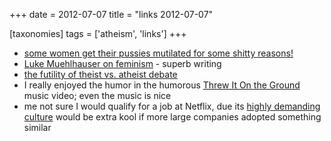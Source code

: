+++
date = 2012-07-07
title = "links 2012-07-07"

[taxonomies]
tags = ['atheism', 'links']
+++

-   [some women get their pussies mutilated for some shitty reasons!]
-   [Luke Muehlhauser on feminism] - superb writing
-   [the futility of theist vs. atheist debate]
-   I really enjoyed the humor in the humorous [Threw It On the Ground]
    music video; even the music is nice
-   me not sure I would qualify for a job at Netflix, due its [highly
    demanding culture] would be extra kool if more large companies
    adopted something similar

  [some women get their pussies mutilated for some shitty reasons!]: http://www.guardian.co.uk/society/2010/jul/25/female-circumcision-children-british-law
  [Luke Muehlhauser on feminism]: http://commonsenseatheism.com/?p=10389
  [the futility of theist vs. atheist debate]: http://www.infidels.org/library/modern/julian_baggini/review-martin.html
  [Threw It On the Ground]: http://www.youtube.com/watch?v=gAYL5H46QnQ
  [highly demanding culture]: http://www.slideshare.net/reed2001/culture-1798664
